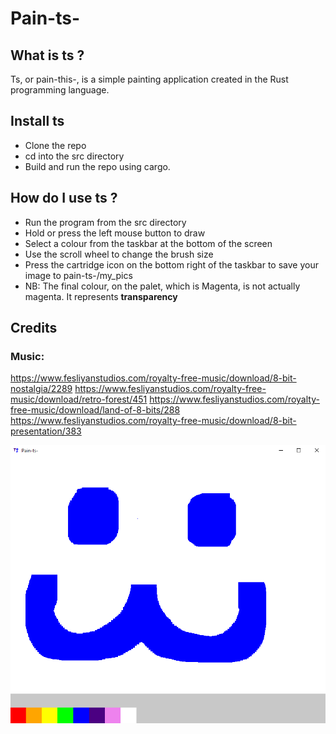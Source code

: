 # Pain-ts-
## What is ts ?
Ts, or pain-this-, is a simple painting application created in the Rust programming language.

## Install ts
* Clone the repo
* cd into the src directory
* Build and run the repo using cargo.

## How do I use ts ?
* Run the program from the src directory
* Hold or press the left mouse button to draw
* Select a colour from the taskbar at the bottom of the screen
* Use the scroll wheel to change the brush size
* Press the cartridge icon on the bottom right of the taskbar to save your image to pain-ts-/my_pics
* NB: The final colour, on the palet, which is Magenta, is not actually magenta. It represents **transparency**

## Credits
### Music:
https://www.fesliyanstudios.com/royalty-free-music/download/8-bit-nostalgia/2289
https://www.fesliyanstudios.com/royalty-free-music/download/retro-forest/451
https://www.fesliyanstudios.com/royalty-free-music/download/land-of-8-bits/288
https://www.fesliyanstudios.com/royalty-free-music/download/8-bit-presentation/383

![Image example](src/assets/image.png)